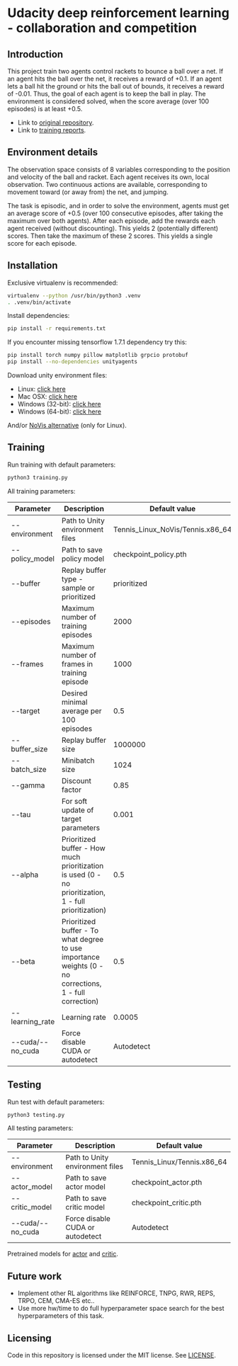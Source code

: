 # Udacity deep reinforcement learning - collaboration and competition

## Introduction

This project train two agents control rackets to bounce a ball over a net. 
If an agent hits the ball over the net, it receives a reward of +0.1. 
If an agent lets a ball hit the ground or hits the ball out of bounds, it receives a reward of -0.01. 
Thus, the goal of each agent is to keep the ball in play.
The environment is considered solved, when the score average (over 100 episodes) is at least +0.5.

* Link to [original repository](https://github.com/udacity/deep-reinforcement-learning/tree/master/p3_collab-compet).
* Link to [training reports](Report.md).

## Environment details

The observation space consists of 8 variables corresponding to the position and velocity of the ball and racket.
Each agent receives its own, local observation. 
Two continuous actions are available, corresponding to movement toward (or away from) the net, and jumping.

The task is episodic, and in order to solve the environment, agents must get an average score of +0.5 (over 100 consecutive episodes, after taking the maximum over both agents). 
After each episode, add the rewards each agent received (without discounting). This yields 2 (potentially different) scores. Then take the maximum of these 2 scores.
This yields a single score for each episode.

## Installation

Exclusive virtualenv is recommended:

```bash
virtualenv --python /usr/bin/python3 .venv
. .venv/bin/activate
``` 

Install dependencies:
```bash
pip install -r requirements.txt
```

If you encounter missing tensorflow 1.7.1 dependency try this:
```bash
pip install torch numpy pillow matplotlib grpcio protobuf
pip install --no-dependencies unityagents
```

Download unity environment files:

- Linux: [click here](https://s3-us-west-1.amazonaws.com/udacity-drlnd/P3/Tennis/Tennis_Linux.zip)
- Mac OSX: [click here](https://s3-us-west-1.amazonaws.com/udacity-drlnd/P3/Tennis/Tennis.app.zip)
- Windows (32-bit): [click here](https://s3-us-west-1.amazonaws.com/udacity-drlnd/P3/Tennis/Tennis_Windows_x86.zip)
- Windows (64-bit): [click here](https://s3-us-west-1.amazonaws.com/udacity-drlnd/P3/Tennis/Tennis_Windows_x86_64.zip)

And/or [NoVis alternative](https://s3-us-west-1.amazonaws.com/udacity-drlnd/P3/Tennis/Tennis_Linux_NoVis.zip) (only for Linux).

## Training

Run training with default parameters:

```bash
python3 training.py
```

All training parameters:

|Parameter|Description|Default value|
|---|---|---|
|--environment|Path to Unity environment files|Tennis_Linux_NoVis/Tennis.x86_64|
|--policy_model|Path to save policy model|checkpoint_policy.pth|
|--buffer|Replay buffer type - sample or prioritized|prioritized|
|--episodes|Maximum number of training episodes|2000|
|--frames|Maximum number of frames in training episode|1000|
|--target|Desired minimal average per 100 episodes|0.5|
|--buffer_size|Replay buffer size|1000000|
|--batch_size|Minibatch size|1024|
|--gamma|Discount factor|0.85|
|--tau|For soft update of target parameters|0.001|
|--alpha|Prioritized buffer - How much prioritization is used (0 - no prioritization, 1 - full prioritization)|0.5|
|--beta|Prioritized buffer - To what degree to use importance weights (0 - no corrections, 1 - full correction)|0.5|
|--learning_rate|Learning rate|0.0005|
|--cuda/--no_cuda|Force disable CUDA or autodetect|Autodetect|

## Testing

Run test with default parameters:

```bash
python3 testing.py
```

All testing parameters:

|Parameter|Description|Default value|
|---|---|---|
|--environment|Path to Unity environment files|Tennis_Linux/Tennis.x86_64|
|--actor_model|Path to save actor model|checkpoint_actor.pth|
|--critic_model|Path to save critic model|checkpoint_critic.pth|
|--cuda/--no_cuda|Force disable CUDA or autodetect|Autodetect|

Pretrained models for [actor](models/actor.pth) and [critic](models/critic.pth). 

## Future work

- Implement other RL algorithms like REINFORCE, TNPG, RWR, REPS, TRPO, CEM, CMA-ES etc..
- Use more hw/time to do full hyperparameter space search for the best hyperparameters of this task.

## Licensing

Code in this repository is licensed under the MIT license. See [LICENSE](LICENSE).
